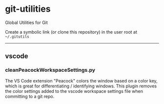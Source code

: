 # git-utilities

Global Utilities for Git

Create a symbolic link (or clone this repository) in the user root at `~/.gitutils`

----------

## vscode

### cleanPeacockWorkspaceSettings.py

The VS Code extension "Peacock" colors the window based on a color key, which is great for differentiating / identifying windows.  This plugin removes the color settings added to the vscode workspace settings file when committing to a git repo.
